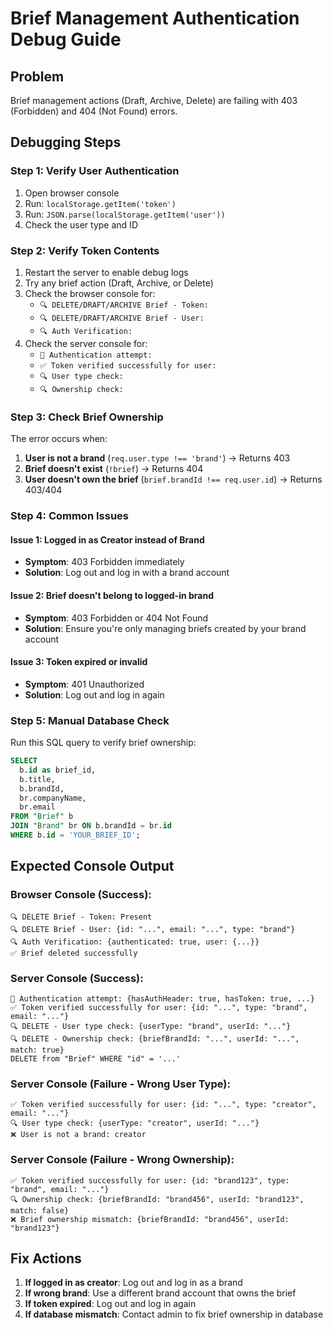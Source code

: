 # Brief Management Authentication Debug Guide

## Problem
Brief management actions (Draft, Archive, Delete) are failing with 403 (Forbidden) and 404 (Not Found) errors.

## Debugging Steps

### Step 1: Verify User Authentication
1. Open browser console
2. Run: `localStorage.getItem('token')`
3. Run: `JSON.parse(localStorage.getItem('user'))`
4. Check the user type and ID

### Step 2: Verify Token Contents
1. Restart the server to enable debug logs
2. Try any brief action (Draft, Archive, or Delete)
3. Check the browser console for:
   - `🔍 DELETE/DRAFT/ARCHIVE Brief - Token:` 
   - `🔍 DELETE/DRAFT/ARCHIVE Brief - User:`
   - `🔍 Auth Verification:`
4. Check the server console for:
   - `🔐 Authentication attempt:`
   - `✅ Token verified successfully for user:`
   - `🔍 User type check:`
   - `🔍 Ownership check:`

### Step 3: Check Brief Ownership
The error occurs when:
1. **User is not a brand** (`req.user.type !== 'brand'`) → Returns 403
2. **Brief doesn't exist** (`!brief`) → Returns 404
3. **User doesn't own the brief** (`brief.brandId !== req.user.id`) → Returns 403/404

### Step 4: Common Issues

#### Issue 1: Logged in as Creator instead of Brand
- **Symptom**: 403 Forbidden immediately
- **Solution**: Log out and log in with a brand account

#### Issue 2: Brief doesn't belong to logged-in brand
- **Symptom**: 403 Forbidden or 404 Not Found
- **Solution**: Ensure you're only managing briefs created by your brand account

#### Issue 3: Token expired or invalid
- **Symptom**: 401 Unauthorized
- **Solution**: Log out and log in again

### Step 5: Manual Database Check
Run this SQL query to verify brief ownership:
```sql
SELECT 
  b.id as brief_id,
  b.title,
  b.brandId,
  br.companyName,
  br.email
FROM "Brief" b
JOIN "Brand" br ON b.brandId = br.id
WHERE b.id = 'YOUR_BRIEF_ID';
```

## Expected Console Output

### Browser Console (Success):
```
🔍 DELETE Brief - Token: Present
🔍 DELETE Brief - User: {id: "...", email: "...", type: "brand"}
🔍 Auth Verification: {authenticated: true, user: {...}}
✅ Brief deleted successfully
```

### Server Console (Success):
```
🔐 Authentication attempt: {hasAuthHeader: true, hasToken: true, ...}
✅ Token verified successfully for user: {id: "...", type: "brand", email: "..."}
🔍 DELETE - User type check: {userType: "brand", userId: "..."}
🔍 DELETE - Ownership check: {briefBrandId: "...", userId: "...", match: true}
DELETE from "Brief" WHERE "id" = '...'
```

### Server Console (Failure - Wrong User Type):
```
✅ Token verified successfully for user: {id: "...", type: "creator", email: "..."}
🔍 User type check: {userType: "creator", userId: "..."}
❌ User is not a brand: creator
```

### Server Console (Failure - Wrong Ownership):
```
✅ Token verified successfully for user: {id: "brand123", type: "brand", email: "..."}
🔍 Ownership check: {briefBrandId: "brand456", userId: "brand123", match: false}
❌ Brief ownership mismatch: {briefBrandId: "brand456", userId: "brand123"}
```

## Fix Actions

1. **If logged in as creator**: Log out and log in as a brand
2. **If wrong brand**: Use a different brand account that owns the brief
3. **If token expired**: Log out and log in again
4. **If database mismatch**: Contact admin to fix brief ownership in database

